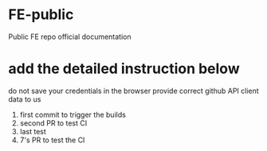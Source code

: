 # FE-public
Public FE repo
official documentation

# add the detailed instruction below
do not save your credentials in the browser
provide correct github API client data to us

1. first commit to trigger the builds
2. second PR to test CI
3. last test
7. 7's PR to test the CI
